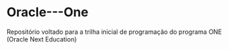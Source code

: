 # Oracle---One
Repositório voltado para a trilha inicial de programação do programa ONE (Oracle Next Education)
